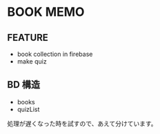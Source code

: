 # BOOK MEMO

## FEATURE

- book collection in firebase
- make quiz

## BD 構造

- books
- quizList

処理が遅くなった時を試すので、あえて分けています。
